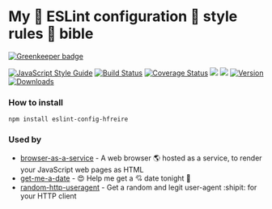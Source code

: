 # My :pray: ESLint configuration :lipstick: style rules :book: bible

[![Greenkeeper badge](https://badges.greenkeeper.io/hfreire/eslint-config-hfreire.svg)](https://greenkeeper.io/)

[![JavaScript Style Guide](https://img.shields.io/badge/code%20style-standard-brightgreen.svg)](http://standardjs.com/)
[![Build Status](https://travis-ci.org/hfreire/eslint-config-hfreire.svg?branch=master)](https://travis-ci.org/hfreire/eslint-config-hfreire)
[![Coverage Status](https://coveralls.io/repos/github/hfreire/eslint-config-hfreire/badge.svg?branch=master)](https://coveralls.io/github/hfreire/eslint-config-hfreire?branch=master)
[![](https://img.shields.io/github/release/hfreire/eslint-config-hfreire.svg)](https://github.com/hfreire/eslint-config-hfreire/releases)
[![](https://img.shields.io/badge/license-MIT-blue.svg)](LICENSE)
[![Version](https://img.shields.io/npm/v/eslint-config-hfreire.svg)](https://www.npmjs.com/package/eslint-config-hfreire)
[![Downloads](https://img.shields.io/npm/dt/eslint-config-hfreire.svg)](https://www.npmjs.com/package/eslint-config-hfreire) 

### How to install
```
npm install eslint-config-hfreire
```

### Used by
* [browser-as-a-service](https://github.com/hfreire/browser-as-a-service) - A web browser :earth_americas: hosted as a service, to render your JavaScript web pages as HTML
* [get-me-a-date](https://github.com/hfreire/get-me-a-date) - :heart_eyes: Help me get a :cupid: date tonight :first_quarter_moon_with_face:
* [random-http-useragent](https://github.com/hfreire/random-http-useragent) - Get a random and legit user-agent :shipit: for your HTTP client
